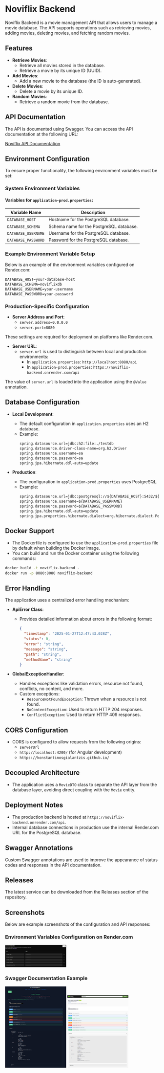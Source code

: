 # Noviflix Backend

Noviflix Backend is a movie management API that allows users to manage a movie database. The API supports operations such as retrieving movies, adding movies, deleting movies, and fetching random movies.

## Features

- **Retrieve Movies**:
    - Retrieve all movies stored in the database.
    - Retrieve a movie by its unique ID (UUID).
- **Add Movies**:
    - Add a new movie to the database (the ID is auto-generated).
- **Delete Movies**:
    - Delete a movie by its unique ID.
- **Random Movies**:
    - Retrieve a random movie from the database.

## API Documentation

The API is documented using Swagger. You can access the API documentation at the following URL:

[Noviflix API Documentation](https://konstantinosgialantzis.github.io/portfolio/noviflix/swagger-ui)

## Environment Configuration

To ensure proper functionality, the following environment variables must be set:

### System Environment Variables

#### Variables for `application-prod.properties`:

| Variable Name       | Description                                |
|---------------------|--------------------------------------------|
| `DATABASE_HOST`     | Hostname for the PostgreSQL database.      |
| `DATABASE_SCHEMA`   | Schema name for the PostgreSQL database.   |
| `DATABASE_USERNAME` | Username for the PostgreSQL database.      |
| `DATABASE_PASSWORD` | Password for the PostgreSQL database.      |

### Example Environment Variable Setup

Below is an example of the environment variables configured on Render.com:

```plaintext
DATABASE_HOST=your-database-host
DATABASE_SCHEMA=noviflixdb
DATABASE_USERNAME=your-username
DATABASE_PASSWORD=your-password
```

### Production-Specific Configuration

- **Server Address and Port**:
    - `server.address=0.0.0.0`
    - `server.port=8080`

These settings are required for deployment on platforms like Render.com.

- **Server URL**:
    - `server.url` is used to distinguish between local and production environments:
        - In `application.properties`: `http://localhost:8080/api`
        - In `application-prod.properties`: `https://noviflix-backend.onrender.com/api`

The value of `server.url` is loaded into the application using the `@Value` annotation.

## Database Configuration

- **Local Development**:
    - The default configuration in `application.properties` uses an H2 database.
    - Example:
      ```
      spring.datasource.url=jdbc:h2:file:./testdb
      spring.datasource.driver-class-name=org.h2.Driver
      spring.datasource.username=sa
      spring.datasource.password=sa
      spring.jpa.hibernate.ddl-auto=update
      ```

- **Production**:
    - The configuration in `application-prod.properties` uses PostgreSQL.
    - Example:
      ```
      spring.datasource.url=jdbc:postgresql://${DATABASE_HOST}:5432/${DATABASE_SCHEMA}
      spring.datasource.username=${DATABASE_USERNAME}
      spring.datasource.password=${DATABASE_PASSWORD}
      spring.jpa.hibernate.ddl-auto=update
      spring.jpa.properties.hibernate.dialect=org.hibernate.dialect.PostgreSQLDialect
      ```

## Docker Support

- The Dockerfile is configured to use the `application-prod.properties` file by default when building the Docker image.
- You can build and run the Docker container using the following commands:

```bash
docker build -t noviflix-backend .
docker run -p 8080:8080 noviflix-backend
```

## Error Handling

The application uses a centralized error handling mechanism:

- **ApiError Class**:
    - Provides detailed information about errors in the following format:
      ```json
      {
        "timestamp": "2025-01-27T12:47:43.028Z",
        "status": 0,
        "error": "string",
        "message": "string",
        "path": "string",
        "methodName": "string"
      }
      ```

- **GlobalExceptionHandler**:
    - Handles exceptions like validation errors, resource not found, conflicts, no content, and more.
    - Custom exceptions:
        - `ResourceNotFoundException`: Thrown when a resource is not found.
        - `NoContentException`: Used to return HTTP 204 responses.
        - `ConflictException`: Used to return HTTP 409 responses.

## CORS Configuration

- CORS is configured to allow requests from the following origins:
    - `serverUrl`
    - `http://localhost:4200/` (for Angular development)
    - `https://konstantinosgialantzis.github.io/`

## Decoupled Architecture

- The application uses a `MovieDTO` class to separate the API layer from the database layer, avoiding direct coupling with the `Movie` entity.

## Deployment Notes

- The production backend is hosted at `https://noviflix-backend.onrender.com/api`.
- Internal database connections in production use the internal Render.com URL for the PostgreSQL database.

## Swagger Annotations

Custom Swagger annotations are used to improve the appearance of status codes and responses in the API documentation.

## Releases

The latest service can be downloaded from the Releases section of the repository.

## Screenshots

Below are example screenshots of the configuration and API responses:

### Environment Variables Configuration on Render.com

<img src="screenshots/render-environment-variables.png" alt="Screenshot 1" width="200"/>

### Swagger Documentation Example

<img src="screenshots/swagger.png" alt="Screenshot 1" width="200"/>
<img src="screenshots/localhost-swagger.png" alt="Screenshot 1" width="200"/>

